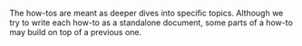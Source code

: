 The how-tos are meant as deeper dives into specific topics. Although we try to write each how-to as a standalone document, some parts of a how-to may build on top of a previous one.
